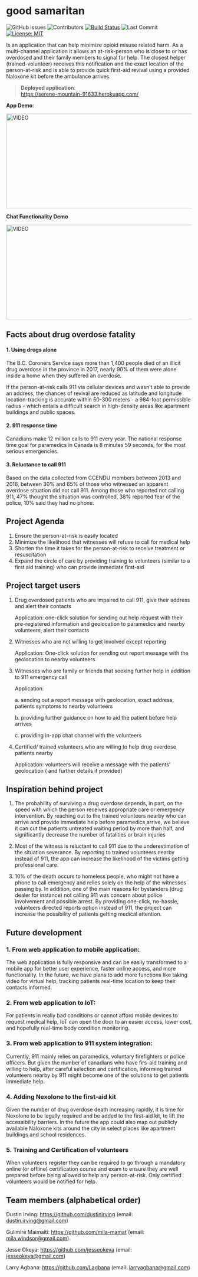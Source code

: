 # good samaritan
![GitHub issues](https://img.shields.io/github/issues-raw/Lagbana/good-samaritan) ![Contributors](https://img.shields.io/github/contributors/Lagbana/good-samaritan) [![Build Status](https://travis-ci.com/Lagbana/good-samaritan.svg?branch=master)](https://travis-ci.com/Lagbana/good-samaritan) ![Last Commit](https://img.shields.io/github/last-commit/Lagbana/good-samaritan) [![License: MIT](https://img.shields.io/badge/License-MIT-yellow.svg)](https://opensource.org/licenses/MIT)


Is an application that can help minimize opioid misuse related harm. As a multi-channel application it allows an at-risk-person who is close to or has overdosed and their family members to signal for help. The closest helper (trained-volunteer) receives this notification and the exact location of the person-at-risk and is able to provide quick first-aid revival using a provided Naloxone kit before the ambulance arrives.

> **Deployed application**: <br> 
> https://serene-mountain-91633.herokuapp.com/

**App Demo**:

<a href="https://www.screencast.com/t/ZhLVJ61Aevrc" target="_blank">
<img src="https://content.screencast.com/users/Larry2846/folders/Default/media/a8dc19ed-2f5d-4d62-a778-7c0c61ebd101/LWR_Recording.png" alt="VIDEO" width="546px" height="256px" /></a>

**Chat Functionality Demo**

<a href="https://www.screencast.com/t/xyzPF9yWao" target="_blank">
<img src="https://content.screencast.com/users/Larry2846/folders/Default/media/7b92c6c3-b41b-4d71-9d4b-d83f02e5b3a8/LWR_Recording.png" alt="VIDEO" width="546px" height="256px" /></a>




## Facts about drug overdose fatality

#### 1. Using drugs alone
The B.C. Coroners Service says more than 1,400 people died of an illicit drug overdose in the province in 2017, nearly 90% of them were alone inside a home when they suffered an overdose. 

If the person-at-risk calls 911 via cellular devices and wasn’t able to provide an address, the chances of revival are reduced as latitude and longitude location-tracking is accurate within 50-300 meters - a 984-foot permissible radius - which entails a difficult search in high-density areas like apartment buildings and public spaces.

#### 2. 911 response time 
Canadians make 12 million calls to 911 every year. The national response time goal for paramedics in Canada is 8 minutes 59 seconds, for the most serious emergencies. 

#### 3. Reluctance to call 911
Based on the data collected from CCENDU members between 2013 and 2016, between 30% and 65% of those who witnessed an apparent overdose situation did not call 911. Among those who reported not calling 911, 47% thought the situation was controlled, 38% reported fear of the police, 10% said they had no phone. 

## Project Agenda

1. Ensure the person-at-risk is easily located
2. Minimize the likelihood that witnesses will refuse to call for medical help 
3. Shorten the time it takes for the person-at-risk to receive treatment or resuscitation
4. Expand the circle of care by providing training to volunteers (similar to a first aid training) who can provide immediate first-aid


## Project target users
1. Drug overdosed patients who are impaired to call 911, give their address and alert their contacts 

   Application: one-click solution for sending out help request with their pre-registered information and geolocation to paramedics and nearby volunteers, alert their contacts

2. Witnesses who are not willing to get involved except reporting 

   Application: One-click solution for sending out report message with the geolocation to nearby volunteers 

3. Witnesses who are family or friends that seeking further help in addition to 911 emergency call

   Application: 

   a.  sending out a report message with geolocation, exact address, patients symptoms to nearby volunteers

   b.  providing further guidance on how to aid the patient before help arrives

   c.  providing in-app chat channel with the volunteers 

4. Certified/ trained volunteers who are willing to help drug overdose patients nearby
   
   Application: volunteers will receive a message with the patients’ geolocation ( and further details if provided) 


## Inspiration behind project 

1. The probability of surviving a drug overdose depends, in part, on the speed with which the person receives appropriate care or emergency intervention. By reaching out to the trained volunteers nearby who can arrive and provide immediate help before paramedics arrive, we believe it can cut the patients untreated waiting period by more than half, and significantly decrease the number of fatalities or brain injuries 

2. Most of the witness is reluctant to call 911 due to the underestimation of the situation severance. By reporting to trained volunteers nearby instead of 911, the app can increase the likelihood of the victims getting professional care. 

3. 10% of the death occurs to homeless people, who might not have a phone to call emergency and relies solely on the help of the witnesses passing by. In addition, one of the main reasons for bystanders (drug dealer for instance) not calling 911 was concern about police involvement and possible arrest. By providing one-click, no-hassle, volunteers directed reports option instead of 911, the project can increase the possibility of patients getting medical attention. 



## Future development   


### 1. From web application to mobile application:
  The web application is fully responsive and can be easily transformed to a mobile app for better user experience, faster online access, and more functionality. In the future, we have plans to add more functions like taking video for virtual help, tracking patients real-time location to keep their contacts informed.

### 2. From web application to IoT: 
   For patients in really bad conditions or cannot afford mobile devices to request medical help, IoT can open the door to an easier access, lower cost, and hopefully real-time body condition monitoring. 

### 3. From web application to 911 system integration:
Currently, 911 mainly relies on paramedics, voluntary firefighters or police officers. But given the number of canadians who have firs-aid training and willing to help, after careful selection and certification, informing trained volunteers nearby by 911 might become one of the solutions to get patients immediate help.
 
### 4. Adding Nexolone to the first-aid kit 
Given the number of drug overdose death increasing rapidly,  it is time for Nexolone to be legally required and be added to the first-aid kit, to lift the accessibility barriers. In the future the app could also map out publicly available Naloxone kits around the city in select places like apartment buildings and school residences.  

### 5. Training and Certification of volunteers
When volunteers register they can be required to go through a mandatory online (or offline) certification course and exam to ensure they are well prepared before being allowed to help any person-at-risk. Only certified volunteers would be notified for help.

## Team members (alphabetical order)

Dustin Irving: https://github.com/dustinirving (email: dustin.irving@gmail.com)

Gulimire Maimaiti: https://github.com/mila-mamat (email: mila.windsor@gmail.com)

Jesse Okeya: https://github.com/jesseokeya (email: jesseokeya@gmail.com)

Larry Agbana: https://github.com/Lagbana (email: larryagbana@gmail.com)

